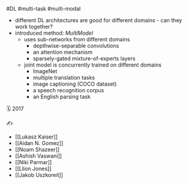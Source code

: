 #DL #multi-task #multi-modal

- different DL architectures are good for different domains - can they work together?
- introduced method: *MultiModel*
	- uses sub-networks from different domains
		- depthwise-separable convolutions
		- an attention mechanism
		- sparsely-gated mixture-of-experts layers
	- joint model is concurrently trained on different domains
		- ImageNet
		- multiple translation tasks
		- image captioning (COCO dataset)
		- a speech recognition corpus
		- an English parsing task

🗓️ 2017

✍️
- [[Lukasz Kaiser]]
- [[Aidan N. Gomez]]
- [[Noam Shazeer]]
- [[Ashish Vaswani]]
- [[Niki Parmar]]
- [[Llion Jones]]
- [[Jakob Uszkoreit]]
